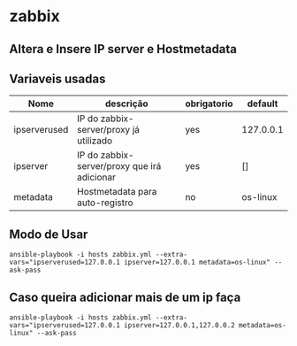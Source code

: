 # zabbix

## Altera e Insere IP server e Hostmetadata

## Variaveis usadas

| Nome | descrição | obrigatorio | default |
|------|-----------|-------------|---------|
|ipserverused| IP do zabbix-server/proxy já utilizado|yes|127.0.0.1|
|ipserver| IP do zabbix-server/proxy que irá adicionar|yes|[]|
|metadata| Hostmetadata para auto-registro|no|os-linux|

## Modo de Usar 

```
ansible-playbook -i hosts zabbix.yml --extra-vars="ipserverused=127.0.0.1 ipserver=127.0.0.1 metadata=os-linux" --ask-pass
```
## Caso queira adicionar mais de um ip faça

```
ansible-playbook -i hosts zabbix.yml --extra-vars="ipserverused=127.0.0.1 ipserver=127.0.0.1,127.0.0.2 metadata=os-linux" --ask-pass
```